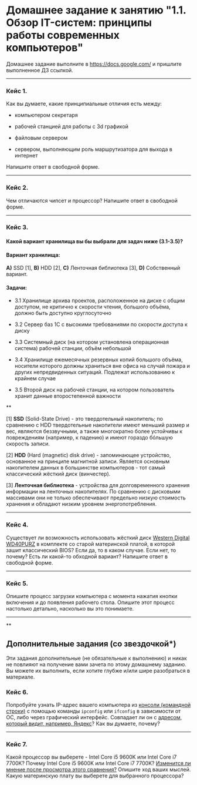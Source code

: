 # Домашнее задание к занятию "1.1. Обзор IT-систем: принципы работы современных компьютеров"


Домашнее задание выполните в https://docs.google.com/ и пришлите выполненное ДЗ ссылкой.

---

### Кейс 1. 

Как вы думаете, какие принципиальные отличия есть между: 

* компьютером секретаря

* рабочей станцией для работы с 3d графикой

* файловым сервером

* сервером, выполняющим роль маршрутизатора для выхода в интернет

Напишите ответ в свободной форме.

---

### Кейс 2. 

Чем отличаются чипсет и процессор? Напишите ответ в свободной форме.

---

### Кейс 3. 

#### Какой вариант хранилища вы бы выбрали для задач ниже (3.1-3.5)?


#### Вариант хранилища:

**А)** SSD [1], **B)** HDD [2], **C)** Ленточная библиотека [3], **D)** Собственный вариант.

#### Задачи:

* 3.1 Хранилище архива проектов, расположенное на диске с общим доступом, не критично к скорости чтения, большого объёма, должно быть доступно круглосуточно

* 3.2 Сервер баз 1С с высокими требованиями по скорости доступа к диску

* 3.3 Системный диск (на котором установлена операционная система) рабочей станции, объём небольшой

* 3.4 Хранилище ежемесячных резервных копий большого объёма, носители которого должны храниться вне офиса на случай пожара и других непредвиденных ситуаций. Подлежат использованию к крайнем случае

* 3.5 Второй диск на рабочей станции, на котором пользователь хранит данные второстепенной важности

**

[1] **SSD** (Solid-State Drive) - это твердотельный накопитель; по сравнению с HDD твердотельные накопители имеют меньший размер и вес, являются беззвучными, а также многократно более устойчивы к повреждениям (например, к падению) и имеют гораздо бóльшую скорость записи.  

[2] **HDD** (Hard (magnetic) disk drive) - запоминающее устройство, основанное на принципе магнитной записи. Является основным накопителем данных в большинстве компьютеров - тот самый классический жёсткий диск (винчестер).

[3] **Ленточная библиотека** - устройства для долговременного хранения информации на ленточных накопителях. По сравнению с дисковыми массивами они не только обеспечивают предельно низкую стоимость хранения и обладают низким уровнем энергопотребления.

---

### Кейс 4. 

Существует ли возможность использовать жёсткий диск [Western Digital WD40PURZ](https://market.yandex.ru/product--zhestkii-disk-western-digital-wd40purz/1729220435) в комплекте со старой материнской платой, в которой зашит классический BIOS? 
Если да, то в каком случае. Если нет, то почему? Есть ли какой-то обходной вариант? Напишите ответ в свободной форме.

---

### Кейс 5. 

Опишите процесс загрузки компьютера с момента нажатия кнопки включения и до появления рабочего стола. 
Опишите этот процесс настолько детально, насколько вы это понимаете.

---

**

## Дополнительные задания (со звездочкой*)
Эти задания дополнительные (не обязательные к выполнению) и никак не повлияют на получение вами зачета по этому домашнему заданию. Вы можете их выполнить, если хотите глубже и/или шире разобраться в материале.

### Кейс 6. 

Попробуйте узнать IP-адрес вашего компьютера из [консоли (командной строки)](https://webkyrs.info/post/chto-takoe-komandnaia-stroka-kak-ee-zapustit-na-windows-linux-i-mac) с помощью команды `ipconfig` или `ifconfig` в зависимости от ОС, либо через графический интерфейс.
Совпадает ли он с [адресом, который видит, например, Яндекс](https://internet.yandex.ru)? Как вы думаете, почему?

---

### Кейс 7. 

Какой процессор вы выберете - Intel Core i5 9600K или Intel Core i7 7700K?
Почему Intel Core i5 9600K или Intel Core i7 7700K? [Изменится ли мнение после просмотра этого сравнения?](https://cpu.userbenchmark.com/Compare/Intel-Core-i5-9600K-vs-Intel-Core-i7-7700K/4031vs3647) Опишите ход ваших мыслей. 
Какую материнскую плату вы выберете для выбранного процессора? 
